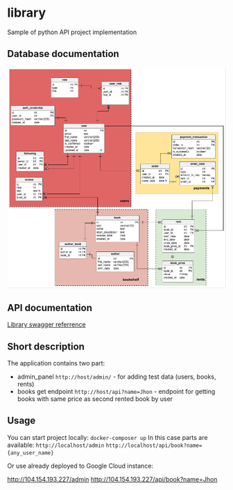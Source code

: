 # library
Sample of python API project implementation 

## Database documentation

![Datagram](https://github.com/nrudenko/library/blob/master/docs/library-diagram.png)

## API documentation
[Library swagger referrence](https://app.swaggerhub.com/apis/nrudenko/library/1.0.0)


## Short description

The application contains two part:
*  admin_panel `http://host/admin/` - for adding test data (users, books, rents)
*  books get endpoint `http://host/api?name=Jhon` - endpoint for getting books with same price as second rented book by user

  
## Usage
You can start project locally:
`docker-composer up`
In this case parts are available:
`http://localhost/admin`
`http://localhost/api/book?name={any_user_name}`

Or use already deployed to Google Cloud instance:

http://104.154.193.227/admin
http://104.154.193.227/api/book?name=Jhon
